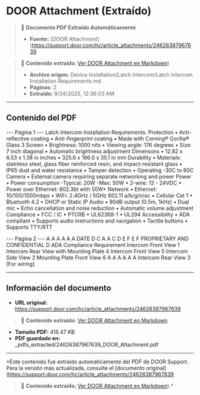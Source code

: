 # DOOR Attachment (Extraído)

> 📄 **Documento PDF Extraído Automáticamente**
> - **Fuente:** [DOOR Attachment](https://support.door.com/hc/article_attachments/24626387967639

> 📄 **Contenido extraído:** [Ver DOOR Attachment en Markdown](./24626387967639_DOOR_Attachment_extracted.md))
> - **Archivo origen:** Device Installation/Latch Intercom/Latch Intercom Installation Requirements.md
> - **Páginas:** 2
> - **Extraído:** 9/24/2025, 12:36:03 AM

---

## Contenido del PDF


--- Página 1 ---
Latch Intercom Installation Requirements.  Protection  •   Anti-reflective coating  •   Anti-fingerprint coating  •   Made with Corning® Gorilla®  Glass 3  Screen  •   Brightness: 1000 nits  •   Viewing angle: 176 degrees  •   Size: 7 inch diagonal  •   Automatic brightness adjustment  Dimensons  •   12.82 x 6.53 x 1.38 in inches  •   325.6 x 166.0 x 35.1 in mm   Durability  •   Materials: stainless steel, glass fiber  reinforced resin, and impact-resistant glass  •   IP65 dust and water resistance  •   Tamper detection  •   Operating -30C to 60C  Camera  •   External camera requiring  separate networking and power  Power  •   Power consumption  -Typical: 20W  -Max: 50W  •   2-wire: 12 - 24VDC  •   Power over Ethernet: 802.3bt with 50W+  Network  •   Ethernet: 10/100/1000mbps  •   WiFi: 2.4GHz / 5GHz 802.11 a/b/g/n/ac  •   Cellular Cat 1  •   Bluetooth 4.2  •   DHCP or Static IP  Audio  •   90dB output (0.5m, 1kHz)  •   Dual mic  •   Echo cancellation and  noise reduction  •   Automatic volume  adjustment  Compliance  •   FCC / IC  •   PTCRB  •   UL62368-1  •   UL294  Accessibility  •   ADA compliant  •   Supports audio instructions  and navigation  •   Tactile buttons  •   Supports TTY/RTT

--- Página 2 ---
A   A A   A A A DATE D C A A C D E F E F PROPRIETARY AND CONFIDENTIAL D  ADA Compliance Requirement  Intercom   Front View 1 Intercom   Rear View with Mounting Plate 4 Intercom   Front View 5 Intercom   Side View 2 Mounting Plate   Front View 6  A   A A   A A A  Intercom   Rear View 3  [For wiring]


---

## Información del documento

- **URL original:** https://support.door.com/hc/article_attachments/24626387967639

> 📄 **Contenido extraído:** [Ver DOOR Attachment en Markdown](./24626387967639_DOOR_Attachment_extracted.md)
- **Tamaño PDF:** 416.47 KB
- **PDF guardado en:** _pdfs_extracted/24626387967639_DOOR_Attachment.pdf

---

*Este contenido fue extraído automáticamente del PDF de DOOR Support. Para la versión más actualizada, consulte el [documento original](https://support.door.com/hc/article_attachments/24626387967639

> 📄 **Contenido extraído:** [Ver DOOR Attachment en Markdown](./24626387967639_DOOR_Attachment_extracted.md)).*
